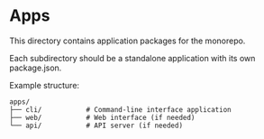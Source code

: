 # Apps

This directory contains application packages for the monorepo.

Each subdirectory should be a standalone application with its own package.json.

Example structure:
```
apps/
├── cli/           # Command-line interface application
├── web/           # Web interface (if needed)
└── api/           # API server (if needed)
```